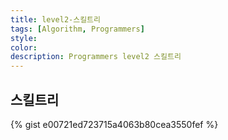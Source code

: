 ```yaml
---
title: level2-스킬트리
tags: [Algorithm, Programmers]
style: 
color: 
description: Programmers level2 스킬트리
---
```



## 스킬트리

{% gist e00721ed723715a4063b80cea3550fef %}